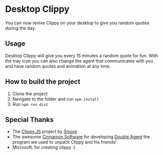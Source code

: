 # Desktop Clippy
You can now revive Clippy on your desktop to give you random quotes during the day.

## Usage
Desktop Clippy will give you every 15 minutes a random quote for fun. With the tray icon you can also change the agent that communicates with you and have random quotes and animation at any time.

## How to build the project

1. Clone the project
2. Navigate to the folder and run `npm install`
3. Run `npm run dist`


## Special Thanks
- The [Clippy.JS](http://smore.com/clippy-js) project by [Smore](http://smore.com)
- The awesome [Cinnamon Software](http://www.cinnamonsoftware.com/) for developing [Double Agent](http://doubleagent.sourceforge.net/)
the program we used to unpack Clippy and his friends!
- Microsoft, for creating clippy :)